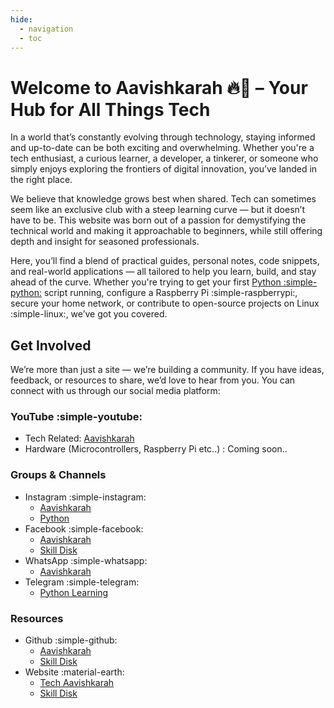```yaml
---
hide:
  - navigation
  - toc
---
```


# Welcome to Aavishkarah 🔥🎉 – Your Hub for All Things Tech

In a world that’s constantly evolving through technology, staying informed and up-to-date can be both exciting and overwhelming. Whether you're a tech enthusiast, a curious learner, a developer, a tinkerer, or someone who simply enjoys exploring the frontiers of digital innovation, you’ve landed in the right place.

We believe that knowledge grows best when shared. Tech can sometimes seem like an exclusive club with a steep learning curve — but it doesn’t have to be. This website was born out of a passion for demystifying the technical world and making it approachable to beginners, while still offering depth and insight for seasoned professionals.

Here, you’ll find a blend of practical guides, personal notes, code snippets, and real-world applications — all tailored to help you learn, build, and stay ahead of the curve. Whether you're trying to get your first [Python :simple-python:](./python/syllabus.md) script running, configure a Raspberry Pi :simple-raspberrypi:, secure your home network, or contribute to open-source projects on Linux :simple-linux:, we’ve got you covered.

## Get Involved

We’re more than just a site — we’re building a community. If you have ideas, feedback, or resources to share, we’d love to hear from you. You can connect with us through our social media platform:

### YouTube :simple-youtube:
- Tech Related: [Aavishkarah ](https://www.youtube.com/@aavishkarah?sub_confirmation=1)
- Hardware (Microcontrollers, Raspberry Pi etc..) : Coming soon..

### Groups & Channels

- Instagram :simple-instagram: 
    - [Aavishkarah](https://instagram.com/aavishkarah)
    - [Python](https://instagram.com/python.sd)
- Facebook :simple-facebook: 
    - [Aavishkarah](https://facebook.com/people/Aavishkarah/61573021117727)
    - [Skill Disk](https://www.facebook.com/skilldisk)
- WhatsApp :simple-whatsapp: 
    - [Aavishkarah](https://whatsapp.com/channel/0029Vb5ddY75a24ASH3a4535)
- Telegram :simple-telegram: 
    - [Python Learning](https://t.me/SDpython)

### Resources

- Github :simple-github: 
    - [Aavishkarah](https://github.com/aavishkarah)
    - [Skill Disk](https://github.com/skilldisk)
- Website :material-earth: 
    - [Tech Aavishkarah](https://tech.arunkumarn.in)
    - [Skill Disk](https://skilldisk.com) 